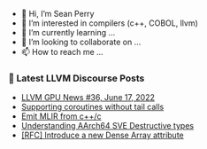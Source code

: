 - 👋 Hi, I’m Sean Perry
- 👀 I’m interested in compilers (c++, COBOL, llvm)
- 🌱 I’m currently learning ...
- 💞️ I’m looking to collaborate on ...
- 📫 How to reach me ...

<!---
s66perry/s66perry is a ✨ special ✨ repository because its `README.md` (this file) appears on your GitHub profile.
You can click the Preview link to take a look at your changes.
--->
### 📕 Latest LLVM Discourse Posts

<!-- DISCOURSE-LLVM:START -->
- [LLVM GPU News #36, June 17, 2022](https://discourse.llvm.org/t/llvm-gpu-news-36-june-17-2022/63300#post_1)
- [Supporting coroutines without tail calls](https://discourse.llvm.org/t/supporting-coroutines-without-tail-calls/63249#post_4)
- [Emit MLIR from c++/c](https://discourse.llvm.org/t/emit-mlir-from-c-c/63278#post_7)
- [Understanding AArch64 SVE Destructive types](https://discourse.llvm.org/t/understanding-aarch64-sve-destructive-types/63295#post_1)
- [[RFC] Introduce a new Dense Array attribute](https://discourse.llvm.org/t/rfc-introduce-a-new-dense-array-attribute/63279#post_7)
<!-- DISCOURSE-LLVM:END -->
